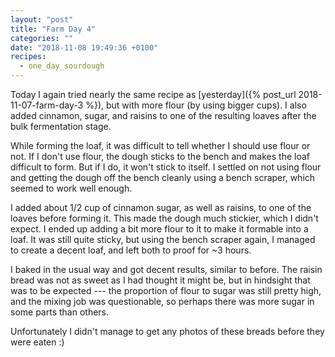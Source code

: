 ```yaml
---
layout: "post"
title: "Farm Day 4"
categories: ""
date: "2018-11-08 19:49:36 +0100"
recipes:
  - one_day_sourdough
---
```


Today I again tried nearly the same recipe as [yesterday]({% post_url 2018-11-07-farm-day-3 %}), but with more flour (by using bigger cups). I also added cinnamon, sugar, and raisins to one of the resulting loaves after the bulk fermentation stage.

While forming the loaf, it was difficult to tell whether I should use flour or not. If I don't use flour, the dough sticks to the bench and makes the loaf difficult to form. But if I do, it won't stick to itself. I settled on not using flour and getting the dough off the bench cleanly using a bench scraper, which seemed to work well enough.

I added about 1/2 cup of cinnamon sugar, as well as raisins, to one of the loaves before forming it. This made the dough much stickier, which I didn't expect. I ended up adding a bit more flour to it to make it formable into a loaf. It was still quite sticky, but using the bench scraper again, I managed to create a decent loaf, and left both to proof for ~3 hours. 

I baked in the usual way and got decent results, similar to before. The raisin bread was not as sweet as I had thought it might be, but in hindsight that was to be expected --- the proportion of flour to sugar was still pretty high, and the mixing job was questionable, so perhaps there was more sugar in some parts than others. 

Unfortunately I didn't manage to get any photos of these breads before they were eaten :)
